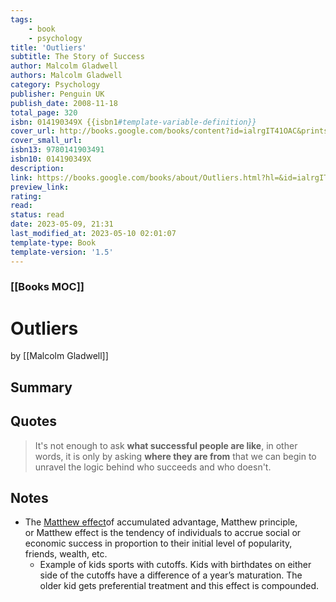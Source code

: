 ```yaml
---
tags:
    - book
    - psychology
title: 'Outliers'
subtitle: The Story of Success
author: Malcolm Gladwell
authors: Malcolm Gladwell
category: Psychology
publisher: Penguin UK
publish_date: 2008-11-18
total_page: 320
isbn: 014190349X {{isbn1#template-variable-definition}}
cover_url: http://books.google.com/books/content?id=ialrgIT41OAC&printsec=frontcover&img=1&zoom=1&edge=curl&source=gbs_api
cover_small_url:
isbn13: 9780141903491
isbn10: 014190349X
description:
link: https://books.google.com/books/about/Outliers.html?hl=&id=ialrgIT41OAC
preview_link:
rating:
read:
status: read
date: 2023-05-09, 21:31
last_modified_at: 2023-05-10 02:01:07
template-type: Book
template-version: '1.5'
---
```


### [[Books MOC]]

# Outliers

by [[Malcolm Gladwell]]

## Summary

<!--The Book in 3 Sentences. No more than a couple paragraphs summarizing this BOOK -->

## Quotes

> It's not enough to ask **what successful people are like**, in other words, it is only by asking **where they are from** that we can begin to unravel the logic behind who succeeds and who doesn't.

## Notes

* The [Matthew effect](https://en.wikipedia.org/wiki/Matthew_effect?wprov=sfti1)of accumulated advantage, Matthew principle, or Matthew effect is the tendency of individuals to accrue social or economic success in proportion to their initial level of popularity, friends, wealth, etc.
    * Example of kids sports with cutoffs. Kids with birthdates on either side of the cutoffs have a difference of a year’s maturation. The older kid gets preferential treatment and this effect is compounded. 
